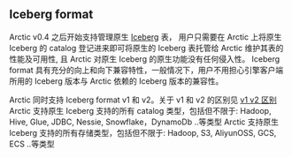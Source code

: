 ## Iceberg format

Arctic v0.4 之后开始支持管理原生 [Iceberg](https://iceberg.apache.org) 表， 用户只需要在 Arctic 上将原生 Iceberg 的 catalog 登记进来即可将原生的 Iceberg 表托管给 Arctic 维护其表的性能及可用性,
且 Arctic 对原生 Iceberg 的原生功能没有任何侵入性。
Iceberg format 具有充分的向上和向下兼容特性，一般情况下，用户不用担心引擎客户端所用的 Iceberg 版本与 Arctic 依赖的 Iceberg 版本的兼容性。

Arctic 同时支持 Iceberg format v1 和 v2。关于 v1 和 v2 的区别见 [v1 v2 区别](https://iceberg.apache.org/spec/)
Arctic 支持原生 Iceberg 支持的所有 catalog 类型，包括但不限于: Hadoop, Hive, Glue, JDBC, Nessie, Snowflake，DynamoDb ..等类型
Arctic 支持原生 Iceberg 支持的所有存储类型，包括但不限于: Hadoop, S3, AliyunOSS, GCS, ECS ..等类型
